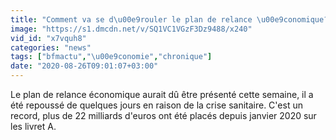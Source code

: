 ```yaml
---
title: "Comment va se d\u00e9rouler le plan de relance \u00e9conomique?"
image: "https://s1.dmcdn.net/v/SQ1VC1VGzF3Dz9488/x240"
vid_id: "x7vquh8"
categories: "news"
tags: ["bfmactu","\u00e9conomie","chronique"]
date: "2020-08-26T09:01:07+03:00"
---
```

Le plan de relance économique aurait dû être présenté cette semaine, il a été repoussé de quelques jours en raison de la crise sanitaire. C'est un record, plus de 22 milliards d'euros ont été placés depuis janvier 2020 sur les livret A.
